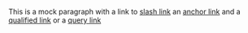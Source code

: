 This is a mock paragraph with a link to [slash link](/README.md) an [anchor link](#api) and a [qualified link](http://example.com) or a [query link](?foo=val)
